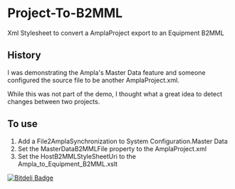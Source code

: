 Project-To-B2MML
================

Xml Stylesheet to convert a AmplaProject export to an Equipment B2MML

History
-------

I was demonstrating the Ampla's Master Data feature and someone configured the source file to be another AmplaProject.xml.

While this was not part of the demo, I thought what a great idea to detect changes between two projects.

To use
------

1. Add a File2AmplaSynchronization to System Configuration.Master Data
2. Set the MasterDataB2MMLFile property to the AmplaProject.xml
3. Set the HostB2MMLStyleSheetUri to the Ampla_to_Equipment_B2MML.xslt



[![Bitdeli Badge](https://d2weczhvl823v0.cloudfront.net/Ampla/project-to-b2mml/trend.png)](https://bitdeli.com/free "Bitdeli Badge")

